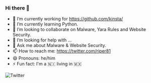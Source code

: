 ### Hi there 👋

- 🔭 I’m currently working for https://github.com/kinsta/
- 🌱 I’m currently learning Python. 
- 👯 I’m looking to collaborate on Malware, Yara Rules and Website Security.
- 🤔 I’m looking for help with ...
- 💬 Ask me about Malware & Website Security.
- 📫 How to reach me: https://twitter.com/riper81
- 😄 Pronouns: he/him
- ⚡ Fun fact: I'm a 🇳🇮 living in 🇲🇽

![Twitter](https://img.shields.io/badge/twitter/follow/riper81?label=Follow)
